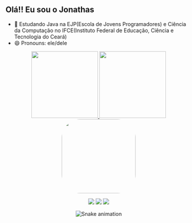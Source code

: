 ## Olá!! Eu sou o Jonathas
- 🌱 Estudando Java na EJP(Escola de Jovens Programadores) e Ciência da Computação no IFCE(Instituto Federal de Educação, Ciência e Tecnologia do Ceará)
- 😄 Pronouns: ele/dele

<div align="center">
  <a href="https://github.com/jonathasltavares">
  <img height="180em" src="https://github-readme-stats.vercel.app/api?username=jonathasltavares&show_icons=true&theme=dark&include_all_commits=true&count_private=true"/>
  <img height="180em" src="https://github-readme-stats.vercel.app/api/top-langs/?username=jonathasltavares&layout=compact&langs_count=7&theme=dark"/>
  
<div> 
<img align="center" height="200" style="border-radius:50px;"src="https://cdn.discordapp.com/attachments/860278451890159647/931724711736528926/meugif.gif?width=700&height=700"/>

  <a href="https://instagram.com/surrendo_" target="_blank"><img src="https://img.shields.io/badge/-Instagram-%23E4405F?style=for-the-badge&logo=instagram&logoColor=white" target="_blank"></a>
  <a href = "mailto:jonathasl.tavares@gmail.com"><img src="https://img.shields.io/badge/-Gmail-%23333?style=for-the-badge&logo=gmail&logoColor=white" target="_blank"></a>
  <a href="https://www.linkedin.com/in/jonathas-tavares-64b232205/" target="_blank"><img src="https://img.shields.io/badge/-LinkedIn-%230077B5?style=for-the-badge&logo=linkedin&logoColor=white" target="_blank"></a> 
 
  ![Snake animation](https://github.com/jonathasltavares/jonathasltavares/blob/output/github-contribution-grid-snake.svg)
 </div>


